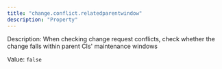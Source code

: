 ```yaml
---
title: "change.conflict.relatedparentwindow"
description: "Property"
---
```


Description: When checking change request conflicts, check whether the change falls within parent CIs' maintenance windows

Value: `false`